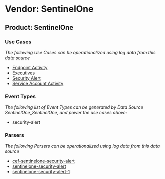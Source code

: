 Vendor: SentinelOne
===================
Product: SentinelOne
--------------------

### Use Cases

_The following Use Cases can be operationalized using log data from this data source_

* [Endpoint Activity](../UseCases/usecase_endpoint_activity.md)
* [Executives](../UseCases/usecase_executives.md)
* [Security Alert](../UseCases/usecase_security_alert.md)
* [Service Account Activity](../UseCases/usecase_service_account_activity.md)


### Event Types

_The following list of Event Types can be generated by Data Source SentinelOne_SentinelOne, and power the use cases above:_

- security-alert


### Parsers

_The following Parsers can be operationalized using log data from this data source_

* [cef-sentinelone-security-alert](../Parsers/parserContent_cef-sentinelone-security-alert.md)
* [sentinelone-security-alert](../Parsers/parserContent_sentinelone-security-alert.md)
* [sentinelone-security-alert-1](../Parsers/parserContent_sentinelone-security-alert-1.md)
